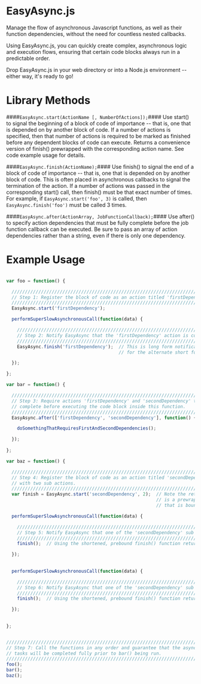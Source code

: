 EasyAsync.js
========
Manage the flow of asynchronous Javascript functions, as well as their function dependencies, without the need for countless nested callbacks.

Using EasyAsync.js, you can quickly create complex, asynchronous logic and execution flows, ensuring that certain code blocks always run in a predictable order.

Drop EasyAsync.js in your web directory or into a Node.js environment -- either way, it's ready to go!

Library Methods
========
####`EasyAsync.start(ActionName [, NumberOfActions]);`####
Use start() to signal the beginning of a block of code of importance -- that is, one that is depended on by another block of code. If a number of actions is specified, then that number of actions is required to be 
marked as finished before any dependent blocks of code can execute. Returns a convenience version of finish() prewrapped with the corresponding action name. See code example usage for details.

####`EasyAsync.finish(ActionName);`####
Use finish() to signal the end of a block of code of importance -- that is, one that is depended on by another block of code. This is often placed in asynchronous callbacks to signal the termination of the action. If a number of actions was passed in the corresponding start() call, then finish() must be that exact number of times. For example, if `EasyAsync.start('foo', 3)` is called, then `EasyAsync.finish('foo')` must be called 3 times.

####`EasyAsync.after(ActionArray, JobFunctionCallback);`####
Use after() to specify action dependencies that must be fully complete before the job function callback can be executed. Be sure to pass an array of action dependencies rather than a string, even if there is only one dependency.

Example Usage
========
```javascript

var foo = function() {

  //////////////////////////////////////////////////////////////////////////////
  // Step 1: Register the block of code as an action titled 'firstDependency' //
  //////////////////////////////////////////////////////////////////////////////
  EasyAsync.start('firstDependency');

  performSuperSlowAsynchronousCall(function(data) {

    ////////////////////////////////////////////////////////////////////////////
    // Step 2: Notify EasyAsync that the 'firstDependency' action is complete //
    ////////////////////////////////////////////////////////////////////////////
    EasyAsync.finish('firstDependency');  // This is long form notification style. See steps 4-6
                                          // for the alternate short form notification style.

  });

};

var bar = function() {

  ////////////////////////////////////////////////////////////////////////////
  // Step 3: Require actions 'firstDependency' and 'secondDependency' to be //
  // complete before executing the code block inside this function.         //
  ////////////////////////////////////////////////////////////////////////////
  EasyAsync.after(['firstDependency', 'secondDependency'], function() {

    doSomethingThatRequiresFirstAndSecondDependencies();

  });
  
};

var baz = function() {

  ///////////////////////////////////////////////////////////////////////////////
  // Step 4: Register the block of code as an action titled 'secondDependency' //
  // with two sub actions.                                                     //
  ///////////////////////////////////////////////////////////////////////////////
  var finish = EasyAsync.start('secondDependency', 2);  // Note the return value of start()
                                                        // is a prewrapped version of finish()
                                                        // that is bound to the provided action.

  performSuperSlowAsynchronousCall(function(data) {

    /////////////////////////////////////////////////////////////////////////////////////////
    // Step 5: Notify EasyAsync that one of the 'secondDependency' sub actions is complete //
    /////////////////////////////////////////////////////////////////////////////////////////
    finish();  // Using the shortened, prebound finish() function returned by start().

  });
  
  
  performSuperSlowAsynchronousCall(function(data) {

    /////////////////////////////////////////////////////////////////////////////////////////
    // Step 6: Notify EasyAsync that one of the 'secondDependency' sub actions is complete //
    /////////////////////////////////////////////////////////////////////////////////////////
    finish();  // Using the shortened, prebound finish() function returned by start().

  });
  
  
};


/////////////////////////////////////////////////////////////////////////////////
// Step 7: Call the functions in any order and guarantee that the asynchronous //
// tasks will be completed fully prior to bar() being run.                     //
/////////////////////////////////////////////////////////////////////////////////
foo();
bar();
baz();


```
